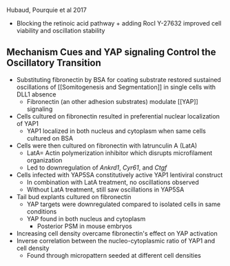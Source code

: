 Hubaud, Pourquie et al 2017

- Blocking the retinoic acid pathway + adding RocI Y-27632 improved cell viability and oscillation stability
## Mechanism Cues and YAP signaling Control the Oscillatory Transition
- Substituting fibronectin by BSA for coating substrate restored sustained oscillations of [[Somitogenesis and Segmentation]] in single cells with DLL1 absence
	- Fibronectin (an other adhesion substrates) modulate [[YAP]] signaling
- Cells cultured on fibronectin resulted in preferential nuclear localization of YAP1
	- YAP1 localized in both nucleus and cytoplasm when same cells cultured on BSA
- Cells were then cultured on fibronectin with latrunculin A (LatA)
	- LatA= Actin polymerization inhibitor which disrupts microfilament organization
	- Led to downregulation of *Ankrd1*, *Cyr61*, and *Ctgf*
- Cells infected with YAP5SA constitutively active YAP1 lentiviral construct
	- In combination with LatA treatment, no oscillations observed
	- Without LatA treatment, still saw oscillations in YAP5SA
- Tail bud explants cultured on fibronectin
	- YAP targets were downregulated compared to isolated cells in same conditions
	- YAP found in both nucleus and cytoplasm
		- Posterior PSM in mouse embryos
- Increasing cell density overcame fibronectin's effect on YAP activation
- Inverse correlation between the nucleo-cytoplasmic ratio of YAP1 and cell density
	- Found through micropattern seeded at different cell densities
